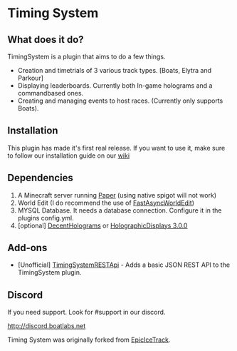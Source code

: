 # Timing System


## What does it do?
TimingSystem is a plugin that aims to do a few things.
* Creation and timetrials of 3 various track types. [Boats, Elytra and Parkour]
* Displaying leaderboards. Currently both In-game holograms and a commandbased ones.
* Creating and managing events to host races. (Currently only supports Boats).

## Installation
This plugin has made it's first real release. If you want to use it, make sure to follow our installation guide on our [wiki](https://github.com/Makkuusen/TimingSystem/wiki/Installing-the-plugin) 

## Dependencies
1. A Minecraft server running [Paper](https://papermc.io) (using native spigot will not work)
2. World Edit (I do recommend the use of [FastAsyncWorldEdit](https://www.spigotmc.org/resources/fastasyncworldedit.13932/))
3. MYSQL Database. It needs a database connection. Configure it in the plugins config.yml.
4. [optional] [DecentHolograms](https://www.spigotmc.org/resources/decentholograms-1-8-1-20-1-papi-support-no-dependencies.96927/) or [HolographicDisplays 3.0.0](https://dev.bukkit.org/projects/holographic-displays/files/4056176/download)

## Add-ons
* [Unofficial] [TimingSystemRESTApi](https://github.com/JustBru00/TimingSystemRESTApi) - Adds a basic JSON REST API to the TimingSystem plugin.

## Discord
If you need support. Look for #support in our discord.

http://discord.boatlabs.net

Timing System was originally forked from [EpicIceTrack](https://github.com/JustBru00/NetherCubeParkour).
